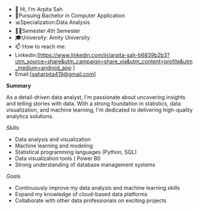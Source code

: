 - 👋 Hi, I’m Arpita Sah 
- 🙇Pursuing Bachelor in Computer Application
- 📊Specialization:Data Analysis
- 👩‍💻Semester:4th Semester 
- 🎓University: Amity University 
- 📫 How to reach me:
- Linkedin:[https://www.linkedin.com/in/arpita-sah-b6839b2b3?utm_source=share&utm_campaign=share_via&utm_content=profile&utm_medium=android_app ]
- Email:[saharpita419@gmail.com]


**Summary**

As a detail-driven data analyst, I'm passionate about uncovering insights and telling stories with data. With a strong foundation in statistics, data visualization, and machine learning, I'm dedicated to delivering high-quality analytics solutions.

*Skills*
- Data analysis and visualization
- Machine learning and modeling
- Statistical programming languages (Python, SQL)
- Data visualization tools ( Power BI)
- Strong understanding of database management systems

*Goals*
- Continuously improve my data analysis and machine learning skills
- Expand my knowledge of cloud-based data platforms
- Collaborate with other data professionals on exciting projects


